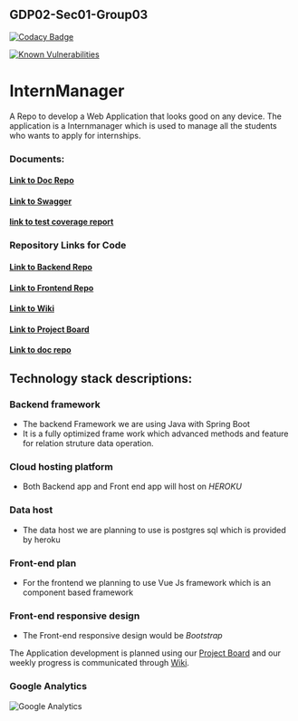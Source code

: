 ## GDP02-Sec01-Group03

[![Codacy Badge](https://app.codacy.com/project/badge/Grade/9ad691db3fe54fae9bea9ac27f0624d2)](https://www.codacy.com/gh/vallapurapuramu/intermangaer-ui/dashboard?utm_source=github.com&amp;utm_medium=referral&amp;utm_content=vallapurapuramu/intermangaer-ui&amp;utm_campaign=Badge_Grade)

[![Known Vulnerabilities](https://snyk.io/test/github/{vallapurapuramu}/{intermanager-backend}/badge.svg)](https://snyk.io/test/github/{vallapurapuramu}/{intermanager-backend})


# InternManager
A Repo to develop a  Web Application that looks good on any device. The application is a Internmanager which is used to manage all the students who wants to apply for internships.

  ### Documents:
  #### [Link to Doc Repo](https://github.com/vallapurapuramu/internmanager-documentation)
  #### [Link to Swagger](https://github.com/vallapurapuramu/swagger-github-pages)
  #### [link to test coverage report](https://github.com/vallapurapuramu/testcoverage-intermanager)
  
  ### Repository Links for Code

 #### [Link to Backend Repo](https://github.com/vallapurapuramu/intermanager-backend.git)
 #### [Link to Frontend Repo](https://github.com/vallapurapuramu/intermangaer-ui)
 #### [Link to Wiki](https://github.com/vallapurapuramu/GDP02-Sec01-Group03-InternManager/wiki)
 #### [Link to Project Board](https://github.com/vallapurapuramu/GDP02-Sec01-Group03-InternManager/projects/1?add_cards_query=is%3Aopen)
 #### [Link to doc repo](https://vallapurapuramu.github.io/Intermanager-doc/)
 


## Technology stack descriptions:

### Backend framework 
- The backend Framework we are using Java with Spring Boot
- It is a fully optimized frame work which advanced methods and feature for relation struture data operation.

### Cloud hosting platform 
- Both Backend app and Front end app will host on *HEROKU*
### Data host 
- The data host we are planning to use is postgres sql which is provided by heroku
### Front-end plan 
- For the frontend  we planning to use Vue Js framework which is an component based framework
### Front-end responsive design 
- The Front-end responsive design would be *Bootstrap*

The Application development is planned using our [Project Board](https://github.com/vallapurapuramu/GDP02-Sec01-Group03-InternManager/projects/1?add_cards_query=is%3Aopen) and our weekly progress is communicated through [Wiki](https://github.com/vallapurapuramu/GDP02-Sec01-Group03-InternManager/wiki).

### Google Analytics
![Google Analytics](https://github.com/vallapurapuramu/GDP02-Sec01-Group03-InternManager/blob/main/GoogleAnalyticsImages/analytics.png)


 
